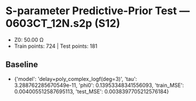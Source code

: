 # S-parameter Predictive-Prior Test — 0603CT_12N.s2p (S12)
- Z0: 50.00 Ω
- Train points: 724  |  Test points: 181

## Baseline
- {'model': 'delay+poly_complex_logf(deg=3)', 'tau': 3.288762285670549e-11, 'phi0': 0.13953348341556093, 'train_MSE': 0.004005512587695113, 'test_MSE': 0.0038397705212576184}